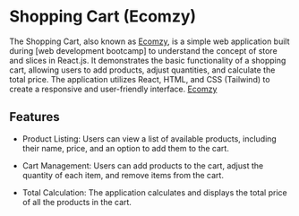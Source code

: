 # Shopping Cart (Ecomzy)

The Shopping Cart, also known as [Ecomzy](https://ecomzy-shopping-app-milan.netlify.app/), is a simple web application built during [web development bootcamp] to understand the concept of store and slices in React.js. It demonstrates the basic functionality of a shopping cart, allowing users to add products, adjust quantities, and calculate the total price. The application utilizes React, HTML, and CSS (Tailwind) to create a responsive and user-friendly interface. [Ecomzy](https://ecomzy-shopping-app-milan.netlify.app/)

## Features

- Product Listing: Users can view a list of available products, including their name, price, and an option to add them to the cart.

- Cart Management: Users can add products to the cart, adjust the quantity of each item, and remove items from the cart.

- Total Calculation: The application calculates and displays the total price of all the products in the cart.
